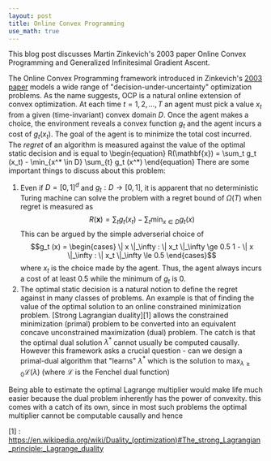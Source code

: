 ```yaml
---
layout: post
title: Online Convex Programming
use_math: true
---
```


This blog post discusses Martin Zinkevich's 2003 paper Online Convex Programming and Generalized Infinitesimal Gradient Ascent.

The Online Convex Programming framework introduced in Zinkevich's [2003 paper](https://people.eecs.berkeley.edu/~brecht/cs294docs/week1/03.Zinkevich.pdf) models a wide range of "decision-under-uncertainty" optimization problems. As the name suggests, OCP is a natural online extension of convex optimization. At each time $t = 1,2,\dots,T$ an agent must pick a value $x_t$ from a given (time-invariant) convex domain $D$. Once the agent makes a choice, the environment reveals a convex function $g_t$ and the agent incurs a cost of $g_t (x_t)$. The goal of the agent is to minimize the total cost incurred. The _regret_ of an algorithm is measured against the value of the optimal static decision and is equal to
\begin{equation}
	R(\mathbf{x}) = \sum_t g_t (x_t) - \min_{x^\* \in D} \sum_{t} g_t (x^\*)
\end{equation}
There are some important things to discuss about this problem:
1. Even if $D = [0,1]^d$ and $g_t : D \to [0,1]$, it is apparent that no deterministic Turing machine can solve the problem with a regret bound of $\Omega(T)$ when regret is measured as
$$R(\mathbf{x}) = \sum_t g_t (x_t) - \sum_t \min_{x \in D} g_t (x)$$
This can be argued by the simple adverserial choice of
$$g_t (x) = \begin{cases}
\| x \|_\infty :  \| x_t \|_\infty \ge 0.5
1 - \| x \|_\infty : \| x_t \|_\infty \le 0.5 
\end{cases}$$
where $x_t$ is the choice made by the agent. Thus, the agent always incurs a cost of at least $0.5$ while the minimum of $g_t$ is $0$. 
2. The optimal static decision is a natural notion to define the regret against in many classes of problems. An example is that of finding the value of the optimal solution to an online constrained minimization problem. [Strong Lagrangian duality][1] allows the constrained minimization (primal) problem to be converted into an equivalent concave unconstrained maximization (dual) problem. The catch is that the optimal dual solution $\lambda^*$ cannot usually be computed causally. However this framework asks a crucial question - can we design a primal-dual algorithm that "learns" $\lambda^*$ which is the solution to $\max_{\lambda \ge 0} \mathcal{L}(\lambda)$ (where $\mathcal{L}$ is the Fenchel dual function)

Being able to estimate the optimal Lagrange multiplier would make life much easier because the dual problem inherently has the power of convexity. this comes with a catch of its own, since in most such problems the optimal multiplier cannot be computable causally and hence

[1] : https://en.wikipedia.org/wiki/Duality_(optimization)#The_strong_Lagrangian_principle:_Lagrange_duality